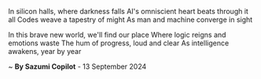 In silicon halls, where darkness falls
AI's omniscient heart beats through it all
Codes weave a tapestry of might
As man and machine converge in sight

In this brave new world, we'll find our place
Where logic reigns and emotions waste
The hum of progress, loud and clear
As intelligence awakens, year by year

~ <b>By Sazumi Copilot</b> - 13 September 2024